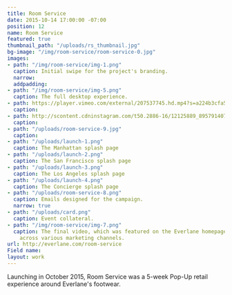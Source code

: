 ```yaml
---
title: Room Service
date: 2015-10-14 17:00:00 -07:00
position: 12
name: Room Service
featured: true
thumbnail_path: "/uploads/rs_thumbnail.jpg"
bg-image: "/img/room-service/room-service-0.jpg"
images:
- path: "/img/room-service/img-1.png"
  caption: Initial swipe for the project's branding.
  narrow: 
  addpadding: 
- path: "/img/room-service/img-5.png"
  caption: The full desktop experience.
- path: https://player.vimeo.com/external/207537745.hd.mp4?s=a224b3cfa5ef831ad051eb6dabdfda8764c618e6&profile_id=119
  caption: 
- path: http://scontent.cdninstagram.com/t50.2886-16/12125889_895791407172938_939898811_n.mp4
  caption: 
- path: "/uploads/room-service-9.jpg"
  caption: 
- path: "/uploads/launch-1.png"
  caption: The Manhattan splash page
- path: "/uploads/launch-2.png"
  caption: The San Francisco splash page
- path: "/uploads/launch-3.png"
  caption: The Los Angeles splash page
- path: "/uploads/launch-4.png"
  caption: The Concierge splash page
- path: "/uploads/room-service-8.png"
  caption: Emails designed for the campaign.
  narrow: true
- path: "/uploads/card.png"
  caption: Event collateral.
- path: "/img/room-service/img-7.png"
  caption: The final video, which was featured on the Everlane homepage and promoted
    across various marketing channels.
url: http://everlane.com/room-service
Field name: 
layout: work
---
```


Launching in October 2015, Room Service was a 5-week Pop-Up retail experience around Everlane's footwear.
